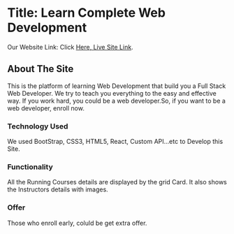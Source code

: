 # Title: Learn Complete Web Development

Our Website Link: Click [Here, Live Site Link](https://my-web-learning-react.netlify.app/).

## About The Site

This is the platform of learning Web Development that build you a Full Stack Web Developer. We try to teach you everything to the easy and effective way. If you work hard, you could be a web developer.So, if you want to be a web developer, enroll now.

### Technology Used

We used BootStrap, CSS3, HTML5, React, Custom API...etc to Develop this Site.

### Functionality

All the Running Courses details are displayed by the grid Card. It also shows the Instructors details with images.

### Offer

Those who enroll early, coluld be get extra offer.


